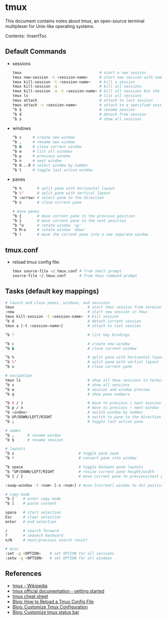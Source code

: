 # tmux

This document contains notes about tmux, an open-source terminal multiplexer for Unix-like operating systems.

Contents:
:InsertToc

## Default Commands
*   sessions
    ```sh
    tmux                                   # start a new session
    tmux new-session -t <session-name>     # start new session with name
    tmux kill-session -t <session-name>    # kill a session
    tmux kill-session -a                   # kill all sessions
    tmux kill-session -a -t <session-name> # kill all sessions but the specified one
    tmux ls                                # list all sessions
    tmux attach                            # attach to last session
    tmux attach -t <session-name>          # attach to a specified session
    ^b $                                   # rename session
    ^b d                                   # detach from session
    ^b s                                   # show all sessions
    ```

*   windows
    ```sh
    ^b c     # create new window
    ^b ,     # rename new window
    ^b &     # close current window
    ^b w     # list all windows
    ^b p     # previous window
    ^b n     # next window
    ^b 0...9 # select window by number
    ^b l     # toggle last active window
    ```

*   panes
    ```sh
    ^b %       # split pane with horizontal layout
    ^b \"      # split pane with vertical layout
    ^b <arrow> # select pane to the direction
    ^b x       # close current pane

    # move panes
    ^b {       # move current pane to the previous position
    ^b }       # move current pane to the next position
    ^b ^o      # rotate window 'up'
    ^b M-o     # rotate window 'down'
    ^b !       # move the current pane into a new separate window
    ```

## tmux.conf
*   reload tmux config file:
    ```sh
    tmux source-file ~/.tmux.conf # from shell prompt
    source-file ~/.tmux.conf      # from tmux command prompt
    ```

## Tasks (default key mappings)
```bash
# launch and close panes, windows, and sessions
tmux                                 # start tmux session from terminal
:new                                 # start new session in tmux
tmux kill-session -t <session-name>  # kill session
^b d                                 # detach current session
tmux a [-t <session-name>]           # attach to last session

^b ?                                 # list key bindings

^b c                                 # create new window
^b &                                 # close current window

^b %                                 # split pane with horizontal layout
^b \"                                # split pane with vertial layout
^b x                                 # close current pane

# navigation
tmux ls                              # show all tmux sessions in terminal
^b s                                 # show all sessions
^b w                                 # session and window preview
^b q                                 # show pane numbers

^b ( / )                             # move to previous / next session
^b p / n                             # move to previous / next window
^b <index>                           # switch window by number
^b UP/DOWN/LEFT/RIGHT                # switch to pane to the direction
^b ;                                 # toggle last active pane

# names
^b ,      # rename window
^b $      # rename session

# layouts
^b z                             # toggle pane zoom
^b !                             # convert pane into window

^b space                         # toggle between pane layouts
^b ^UP/DOWN/LEFT/RIGHT           # resize current pane height/width
^b { / }                         # move current pane to previous/next position

:swap-window -t <num> [-s <num>] # move [current] window to dst position

# copy mode
^b [    # enter copy mode
^b ]    # paste content

space   # start selection
Esc     # clear selection
enter   # end selection

/       # search forward
?       # seasech backward
n/N     # next/previous search result

# misc
:set -g <OPTION>    # set OPTION for all sessions
:setw -g <OPTION>   # set OPTION for all windows
```

## References
*   [tmux - Wikipedia](https://en.wikipedia.org/wiki/Tmux)
*   [tmux official documentation - getting started](https://github.com/tmux/tmux/wiki/Getting-Started)
*   [tmux cheat sheet](https://tmuxcheatsheet.com/)
*   [Blog: How to Reload a Tmux Config File](https://linuxhint.com/how-to-reload-tmux-config-file/)
*   [Blog: Customize Tmux Configuration](https://linuxhint.com/customize-tmux-configuration/)
*   [Blog: Customize tmux status bar](https://rudra.dev/posts/a-mininal-tmux-configuration-from-scratch/#customize-status-bar)
